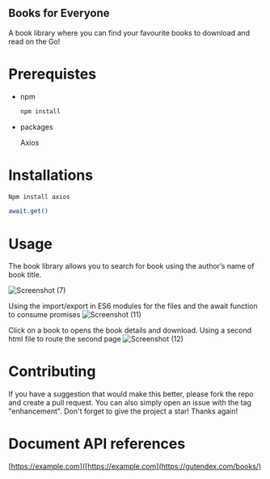 ﻿## Books for Everyone

A book library where you can find your favourite books to download and read on the Go!

# Prerequistes

* npm
  ```sh
  npm install
  ```

- packages
  
  Axios

# Installations

  ```sh
Npm install axios
  ```

```sh
await.get()
```

# Usage

The book library allows you to search for book using the author’s name of book title.

![Screenshot (7)](https://github.com/user-attachments/assets/1e4d28bd-03e4-4696-86ac-569a7dca5471)


Using the import/export in ES6 modules for the files and the await function to consume promises
![Screenshot (11)](https://github.com/user-attachments/assets/3d03f8a7-2e45-4e83-aee1-6e96389c99bd)

Click on a book to opens the book details and download. Using a second html file to route the second page
![Screenshot (12)](https://github.com/user-attachments/assets/a1b12e5c-3e78-4596-bf6e-11a80cd92873)

# Contributing

If you have a suggestion that would make this better, please fork the repo and create a pull request. You can also simply open an issue with the tag "enhancement". Don't forget to give the project a star! Thanks again!

# Document API references

[https://example.com]([https://example.com](https://gutendex.com/books/)

